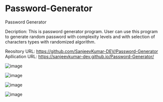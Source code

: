 # Password-Generator
Password Generator

Decription: This is password generator program. User can use this program to generate random password with complexity levels and with selection of characters types with randomized algorithm.

Reository URL: https://github.com/SanjeevKumar-DEV/Password-Generator
Apllication URL: https://sanjeevkumar-dev.github.io/Password-Generator/

![image](https://user-images.githubusercontent.com/93074312/145388063-7a6a29b8-f069-4e64-8dc7-f46ca373b23d.png)

![image](https://user-images.githubusercontent.com/93074312/145388122-ed36ff34-8ad4-441e-b5bd-f04069ab5901.png)

![image](https://user-images.githubusercontent.com/93074312/145388354-93346acc-0333-4e43-9172-9cd09b1e6cab.png)

![image](https://user-images.githubusercontent.com/93074312/145388423-8186c089-e40a-4d45-bb3a-b630003bdc93.png)
